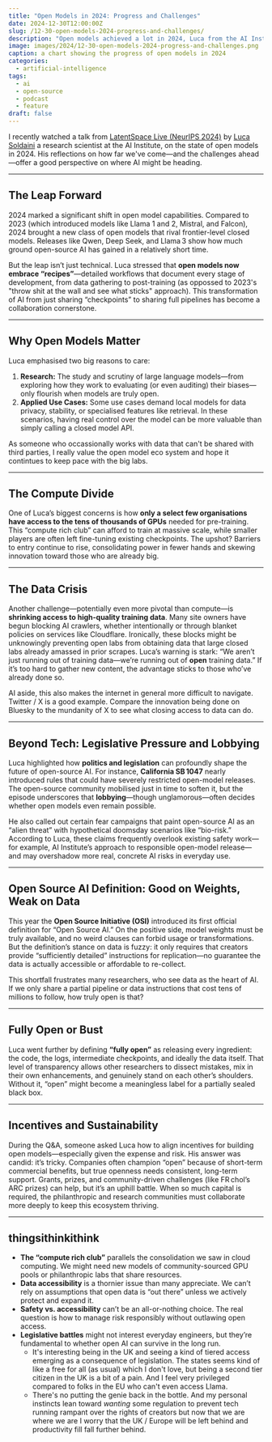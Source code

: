 ```yaml
---
title: "Open Models in 2024: Progress and Challenges"
date: 2024-12-30T12:00:00Z
slug: /12-30-open-models-2024-progress-and-challenges/
description: "Open models achieved a lot in 2024, Luca from the AI Institute gives a good overview."
image: images/2024/12-30-open-models-2024-progress-and-challenges.png
caption: a chart showing the progress of open models in 2024
categories:
  - artificial-intelligence
tags:
  - ai
  - open-source
  - podcast
  - feature
draft: false
---
```


I recently watched a talk from [LatentSpace Live (NeurIPS 2024)](https://www.youtube.com/watch?v=jX1nuoTs2WU) by [Luca Soldaini](https://soldaini.net/) a research scientist at the AI Institute, on the state of open models in 2024. His reflections on how far we've come—and the challenges ahead—offer a good perspective on where AI might be heading. 

---

## The Leap Forward

2024 marked a significant shift in open model capabilities. Compared to 2023 (which introduced models like Llama 1 and 2, Mistral, and Falcon), 2024 brought a new class of open models that rival frontier-level closed models. Releases like Qwen, Deep Seek, and Llama 3 show how much ground open-source AI has gained in a relatively short time.

But the leap isn’t just technical. Luca stressed that **open models now embrace “recipes”**—detailed workflows that document every stage of development, from data gathering to post-training (as oppossed to 2023's "throw shit at the wall and see what sticks" approach). This transformation of AI from just sharing “checkpoints” to sharing full pipelines has become a collaboration cornerstone.

---

## Why Open Models Matter

Luca emphasised two big reasons to care:  
1. **Research:** The study and scrutiny of large language models—from exploring how they work to evaluating (or even auditing) their biases—only flourish when models are truly open.  
2. **Applied Use Cases:** Some use cases demand local models for data privacy, stability, or specialised features like retrieval. In these scenarios, having real control over the model can be more valuable than simply calling a closed model API.

As someone who occassionally works with data that can't be shared with third parties, I really value the open model eco system and hope it contintues to keep pace with the big labs. 

---

## The Compute Divide

One of Luca’s biggest concerns is how **only a select few organisations have access to the tens of thousands of GPUs** needed for pre-training. This “compute rich club” can afford to train at massive scale, while smaller players are often left fine-tuning existing checkpoints. The upshot? Barriers to entry continue to rise, consolidating power in fewer hands and skewing innovation toward those who are already big.

---

## The Data Crisis

Another challenge—potentially even more pivotal than compute—is **shrinking access to high-quality training data**. Many site owners have begun blocking AI crawlers, whether intentionally or through blanket policies on services like Cloudflare. Ironically, these blocks might be unknowingly preventing open labs from obtaining data that large closed labs already amassed in prior scrapes. Luca’s warning is stark: “We aren’t just running out of training data—we’re running out of **open** training data.” If it’s too hard to gather new content, the advantage sticks to those who’ve already done so.

AI aside, this also makes the internet in general more difficult to navigate. Twitter / X is a good example.  Compare the innovation being done on Bluesky to the mundanity of X to see what closing access to data can do. 

---

## Beyond Tech: Legislative Pressure and Lobbying

Luca highlighted how **politics and legislation** can profoundly shape the future of open-source AI. For instance, **California SB 1047** nearly introduced rules that could have severely restricted open-model releases. The open-source community mobilised just in time to soften it, but the episode underscores that **lobbying**—though unglamorous—often decides whether open models even remain possible.

He also called out certain fear campaigns that paint open-source AI as an “alien threat” with hypothetical doomsday scenarios like “bio-risk.” According to Luca, these claims frequently overlook existing safety work—for example, AI Institute’s approach to responsible open-model release—and may overshadow more real, concrete AI risks in everyday use.

---

## Open Source AI Definition: Good on Weights, Weak on Data

This year the **Open Source Initiative (OSI)** introduced its first official definition for “Open Source AI.” On the positive side, model weights must be truly available, and no weird clauses can forbid usage or transformations. But the definition’s stance on data is fuzzy: it only requires that creators provide “sufficiently detailed” instructions for replication—no guarantee the data is actually accessible or affordable to re-collect.

This shortfall frustrates many researchers, who see data as the heart of AI. If we only share a partial pipeline or data instructions that cost tens of millions to follow, how truly open is that?

---

## Fully Open or Bust

Luca went further by defining **“fully open”** as releasing every ingredient: the code, the logs, intermediate checkpoints, and ideally the data itself. That level of transparency allows other researchers to dissect mistakes, mix in their own enhancements, and genuinely stand on each other’s shoulders. Without it, “open” might become a meaningless label for a partially sealed black box.

---

## Incentives and Sustainability

During the Q&A, someone asked Luca how to align incentives for building open models—especially given the expense and risk. His answer was candid: it’s tricky. Companies often champion “open” because of short-term commercial benefits, but true openness needs consistent, long-term support. Grants, prizes, and community-driven challenges (like FR chol’s ARC prizes) can help, but it’s an uphill battle. When so much capital is required, the philanthropic and research communities must collaborate more deeply to keep this ecosystem thriving.

---

## thingsithinkithink

- **The “compute rich club”** parallels the consolidation we saw in cloud computing. We might need new models of community-sourced GPU pools or philanthropic labs that share resources.  
- **Data accessibility** is a thornier issue than many appreciate. We can’t rely on assumptions that open data is “out there” unless we actively protect and expand it. 
- **Safety vs. accessibility** can’t be an all-or-nothing choice. The real question is how to manage risk responsibly without outlawing open access.  
- **Legislative battles** might not interest everyday engineers, but they’re fundamental to whether open AI can survive in the long run.
  - It's interesting being in the UK and seeing a kind of tiered access emerging as a consequence of legislation.   The states seems kind of like a free for all (as usual) which I don't love, but being a second tier citizen in the UK is a bit of a pain.   And I feel very privileged compared to folks in the EU who can't even access Llama. 
  - There's no putting the genie back in the bottle. And my personal instincts lean toward *wanting* some regulation to prevent tech running rampant over the rights of creators but now that we are where we are I worry that the UK / Europe will be left behind and productivity fill fall further behind.  


